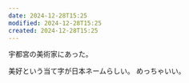 ```yaml
---
date: 2024-12-28T15:25
modified: 2024-12-28T15:25
created: 2024-12-28T15:25
---
```


宇都宮の美術家にあった。

美好という当て字が日本ネームらしい。
めっちゃいい。